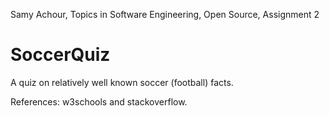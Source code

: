 Samy Achour,
Topics in Software Engineering,
Open Source,
Assignment 2

# SoccerQuiz
A quiz on relatively well known soccer (football) facts.

References: w3schools and stackoverflow.


